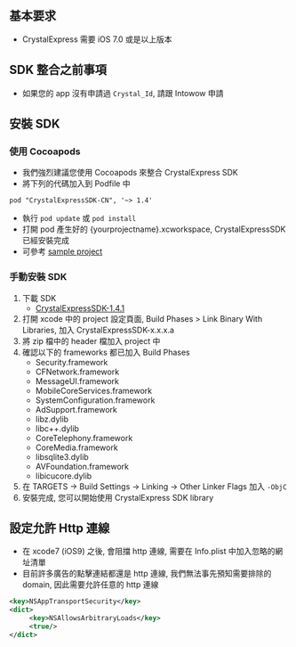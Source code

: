 ## 基本要求
- CrystalExpress 需要 iOS 7.0 或是以上版本

## SDK 整合之前事項
- 如果您的 app 沒有申請過 `Crystal_Id`, 請跟 Intowow 申請

## 安裝 SDK
### 使用 Cocoapods
- 我們強烈建議您使用 Cocoapods 來整合 CrystalExpress SDK
- 將下列的代碼加入到 Podfile 中
```
pod "CrystalExpressSDK-CN", '~> 1.4'
```
- 執行 `pod update` 或 `pod install`
- 打開 pod 產生好的 {yourprojectname}.xcworkspace, CrystalExpressSDK 已經安裝完成
- 可參考 [sample project](https://github.com/roylo/CrystalExpressSample)

### 手動安裝 SDK
1. 下載 SDK
    - [CrystalExpressSDK-1.4.1](https://s3.cn-north-1.amazonaws.com.cn/intowow-sdk/ios/Pods/libCrystalExpressSDK-CN-1.4.1.zip)
2. 打開 xcode 中的 project 設定頁面, Build Phases > Link Binary With Libraries, 加入 CrystalExpressSDK-x.x.x.a
3. 將 zip 檔中的 header 檔加入 project 中
4. 確認以下的 frameworks 都已加入 Build Phases
    - Security.framework
    - CFNetwork.framework
    - MessageUI.framework
    - MobileCoreServices.framework
    - SystemConfiguration.framework
    - AdSupport.framework
    - libz.dylib
    - libc++.dylib
    - CoreTelephony.framework
    - CoreMedia.framework
    - libsqlite3.dylib
    - AVFoundation.framework
    - libicucore.dylib
5. 在 TARGETS -> Build Settings -> Linking -> Other Linker Flags 加入 `-ObjC`
6. 安裝完成, 您可以開始使用 CrystalExpress SDK library

## 設定允許 Http 連線
- 在 xcode7 (iOS9) 之後, 會阻擋 http 連線, 需要在 Info.plist 中加入忽略的網址清單
- 目前許多廣告的點擊連結都還是 http 連線, 我們無法事先預知需要排除的 domain, 因此需要允許任意的 http 連線

```xml
<key>NSAppTransportSecurity</key>
<dict>
     <key>NSAllowsArbitraryLoads</key>
     <true/>
</dict>
```
